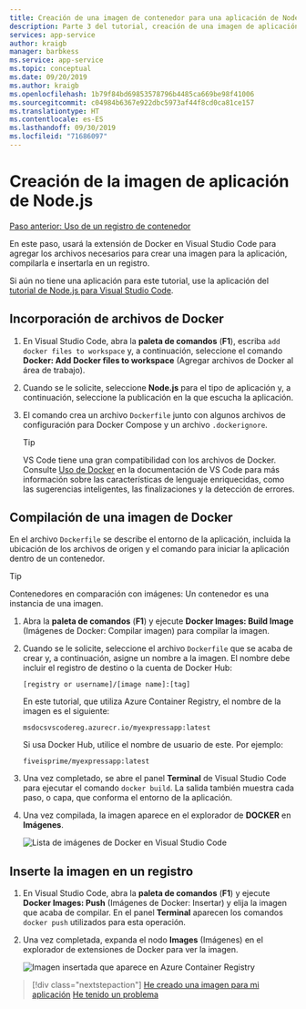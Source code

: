 ```yaml
---
title: Creación de una imagen de contenedor para una aplicación de Node.js desde Visual Studio Code
description: Parte 3 del tutorial, creación de una imagen de aplicación de Node.js
services: app-service
author: kraigb
manager: barbkess
ms.service: app-service
ms.topic: conceptual
ms.date: 09/20/2019
ms.author: kraigb
ms.openlocfilehash: 1b79f84bd69853578796b4485ca669be98f41006
ms.sourcegitcommit: c04984b6367e922dbc5973af44f8cd0ca81ce157
ms.translationtype: HT
ms.contentlocale: es-ES
ms.lasthandoff: 09/30/2019
ms.locfileid: "71686097"
---
```

# <a name="create-your-nodejs-application-image"></a>Creación de la imagen de aplicación de Node.js

[Paso anterior: Uso de un registro de contenedor](tutorial-vscode-docker-node-02.md)

En este paso, usará la extensión de Docker en Visual Studio Code para agregar los archivos necesarios para crear una imagen para la aplicación, compilarla e insertarla en un registro.

Si aún no tiene una aplicación para este tutorial, use la aplicación del [tutorial de Node.js para Visual Studio Code](https://code.visualstudio.com/docs/nodejs/nodejs-tutorial).

## <a name="add-docker-files"></a>Incorporación de archivos de Docker

1. En Visual Studio Code, abra la **paleta de comandos** (**F1**), escriba `add docker files to workspace` y, a continuación, seleccione el comando **Docker: Add Docker files to workspace** (Agregar archivos de Docker al área de trabajo).

1. Cuando se le solicite, seleccione **Node.js** para el tipo de aplicación y, a continuación, seleccione la publicación en la que escucha la aplicación.

1. El comando crea un archivo `Dockerfile` junto con algunos archivos de configuración para Docker Compose y un archivo `.dockerignore`.

    > [!TIP]
    > VS Code tiene una gran compatibilidad con los archivos de Docker. Consulte [Uso de Docker](https://code.visualstudio.com/docs/azure/docker) en la documentación de VS Code para más información sobre las características de lenguaje enriquecidas, como las sugerencias inteligentes, las finalizaciones y la detección de errores.

## <a name="build-a-docker-image"></a>Compilación de una imagen de Docker

En el archivo `Dockerfile` se describe el entorno de la aplicación, incluida la ubicación de los archivos de origen y el comando para iniciar la aplicación dentro de un contenedor.

> [!TIP]
> Contenedores en comparación con imágenes: Un contenedor es una instancia de una imagen.

1. Abra la **paleta de comandos** (**F1**) y ejecute **Docker Images: Build Image** (Imágenes de Docker: Compilar imagen) para compilar la imagen.

1. Cuando se le solicite, seleccione el archivo `Dockerfile` que se acaba de crear y, a continuación, asigne un nombre a la imagen. El nombre debe incluir el registro de destino o la cuenta de Docker Hub:

    `[registry or username]/[image name]:[tag]`

    En este tutorial, que utiliza Azure Container Registry, el nombre de la imagen es el siguiente:

    `msdocsvscodereg.azurecr.io/myexpressapp:latest`

    Si usa Docker Hub, utilice el nombre de usuario de este. Por ejemplo:

    `fiveisprime/myexpressapp:latest`

1. Una vez completado, se abre el panel **Terminal** de Visual Studio Code para ejecutar el comando `docker build`. La salida también muestra cada paso, o capa, que conforma el entorno de la aplicación.

1. Una vez compilada, la imagen aparece en el explorador de **DOCKER** en **Imágenes**.

    ![Lista de imágenes de Docker en Visual Studio Code](media/deploy-containers/image-list.png)

## <a name="push-the-image-to-a-registry"></a>Inserte la imagen en un registro

1. En Visual Studio Code, abra la **paleta de comandos** (**F1**) y ejecute **Docker Images: Push** (Imágenes de Docker: Insertar) y elija la imagen que acaba de compilar. En el panel **Terminal** aparecen los comandos `docker push` utilizados para esta operación.

1. Una vez completada, expanda el nodo **Images** (Imágenes) en el explorador de extensiones de Docker para ver la imagen.

    ![Imagen insertada que aparece en Azure Container Registry](media/deploy-containers/image-in-acr.png)

> [!div class="nextstepaction"]
> [He creado una imagen para mi aplicación](tutorial-vscode-docker-node-04.md) [He tenido un problema](https://www.research.net/r/PWZWZ52?tutorial=docker-extension&step=containerize-app)
